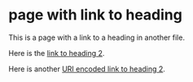 # page with link to heading

This is a page with a link to a heading in another file.

Here is the [link to heading 2](new%20name.md#heading-2).

Here is another [URI encoded link to heading 2](new%20name.md#heading-2).
